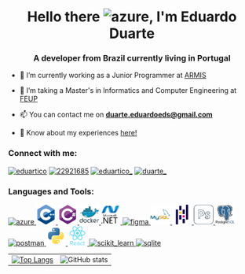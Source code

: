 <!--- [![MasterHead](https://i.imgur.com/YdzBa0R.png)](github.com/eduartico)--->

<h1 align="center">Hello there <img src="https://emoji.discadia.com/emojis/f27bf3fd-3f2f-4711-ace1-84f272af31df.GIF" alt="azure" width="40" height="40"/>, I'm Eduardo Duarte</h1>
<h3 align="center">A developer from Brazil currently living in Portugal</h3>

- 🔭 I’m currently working as a Junior Programmer at [ARMIS](https://armis.pt)

- 📝 I’m taking a Master's in Informatics and Computer Engineering at [FEUP](https://sigarra.up.pt/feup/en/web_page.inicial)

- 📫 You can contact me on **duarte.eduardoeds@gmail.com**

- 📄 Know about my experiences [here!](https://github.com/Eduartico/eduartico/blob/main/Curriculo.png)

<h3 align="left">Connect with me:</h3>
<p align="left">
<a href="https://linkedin.com/in/eduartico" target="blank"><img align="center" src="https://raw.githubusercontent.com/rahuldkjain/github-profile-readme-generator/master/src/images/icons/Social/linked-in-alt.svg" alt="eduartico" height="30" width="40" /></a>
<a href="https://stackoverflow.com/users/22921685" target="blank"><img align="center" src="https://raw.githubusercontent.com/rahuldkjain/github-profile-readme-generator/master/src/images/icons/Social/stack-overflow.svg" alt="22921685" height="30" width="40" /></a>
<a href="https://instagram.com/eduartico_" target="blank"><img align="center" src="https://raw.githubusercontent.com/rahuldkjain/github-profile-readme-generator/master/src/images/icons/Social/instagram.svg" alt="eduartico_" height="30" width="40" /></a>
<a href="https://www.behance.net/duarte_" target="blank"><img align="center" src="https://raw.githubusercontent.com/rahuldkjain/github-profile-readme-generator/master/src/images/icons/Social/behance.svg" alt="duarte_" height="30" width="40" /></a>
</p>

<h3 align="left">Languages and Tools:</h3>
<p align="left"> <a href="https://azure.microsoft.com/en-in/" target="_blank" rel="noreferrer"> <img src="https://www.vectorlogo.zone/logos/microsoft_azure/microsoft_azure-icon.svg" alt="azure" width="40" height="40"/> </a> <a href="https://www.w3schools.com/cpp/" target="_blank" rel="noreferrer"> <img src="https://raw.githubusercontent.com/devicons/devicon/master/icons/cplusplus/cplusplus-original.svg" alt="cplusplus" width="40" height="40"/> </a><a href="https://www.w3schools.com/cs/" target="_blank" rel="noreferrer"> <img src="https://raw.githubusercontent.com/devicons/devicon/master/icons/csharp/csharp-original.svg" alt="csharp" width="40" height="40"/> </a> <a href="https://www.docker.com/" target="_blank" rel="noreferrer"> <img src="https://raw.githubusercontent.com/devicons/devicon/master/icons/docker/docker-original-wordmark.svg" alt="docker" width="40" height="40"/> </a> <a href="https://dotnet.microsoft.com/" target="_blank" rel="noreferrer"> <img src="https://raw.githubusercontent.com/devicons/devicon/master/icons/dot-net/dot-net-original-wordmark.svg" alt="dotnet" width="40" height="40"/> </a> <a href="https://www.figma.com/" target="_blank" rel="noreferrer"> <img src="https://www.vectorlogo.zone/logos/figma/figma-icon.svg" alt="figma" width="40" height="40"/> </a> <a href="https://www.mysql.com/" target="_blank" rel="noreferrer"> <img src="https://raw.githubusercontent.com/devicons/devicon/master/icons/mysql/mysql-original-wordmark.svg" alt="mysql" width="40" height="40"/> </a> <a href="https://pandas.pydata.org/" target="_blank" rel="noreferrer"> <img src="https://raw.githubusercontent.com/devicons/devicon/2ae2a900d2f041da66e950e4d48052658d850630/icons/pandas/pandas-original.svg" alt="pandas" width="40" height="40"/> </a> <a href="https://www.photoshop.com/en" target="_blank" rel="noreferrer"> <img src="https://raw.githubusercontent.com/devicons/devicon/master/icons/photoshop/photoshop-line.svg" alt="photoshop" width="40" height="40"/> </a> <a href="https://www.postgresql.org" target="_blank" rel="noreferrer"> <img src="https://raw.githubusercontent.com/devicons/devicon/master/icons/postgresql/postgresql-original-wordmark.svg" alt="postgresql" width="40" height="40"/> </a> <a href="https://postman.com" target="_blank" rel="noreferrer"> <img src="https://www.vectorlogo.zone/logos/getpostman/getpostman-icon.svg" alt="postman" width="40" height="40"/> </a> <a href="https://www.python.org" target="_blank" rel="noreferrer"> <img src="https://raw.githubusercontent.com/devicons/devicon/master/icons/python/python-original.svg" alt="python" width="40" height="40"/> </a> <a href="https://reactjs.org/" target="_blank" rel="noreferrer"> <img src="https://raw.githubusercontent.com/devicons/devicon/master/icons/react/react-original-wordmark.svg" alt="react" width="40" height="40"/> </a> <a href="https://scikit-learn.org/" target="_blank" rel="noreferrer"> <img src="https://upload.wikimedia.org/wikipedia/commons/0/05/Scikit_learn_logo_small.svg" alt="scikit_learn" width="40" height="40"/> </a> <a href="https://www.sqlite.org/" target="_blank" rel="noreferrer"> <img src="https://www.vectorlogo.zone/logos/sqlite/sqlite-icon.svg" alt="sqlite" width="40" height="40"/> </a> </p>



<table border="0">
    <tr>
        <td>
            <a href="https://github.com/eduartico/github-readme-stats">
                <img src="https://github-readme-stats.vercel.app/api/top-langs/?username=eduartico&exclude_repo=eduartico&hide=html,jupyter%20notebook,java,blade,javascript,php,glsl,plpgsql,css" alt="Top Langs" />
            </a>
        </td>
        <td>
            <img src="https://github-readme-stats.vercel.app/api?username=eduartico&count_private=true&include_all_commits=true" alt="GitHub stats" />
        </td>
    </tr>
</table>
